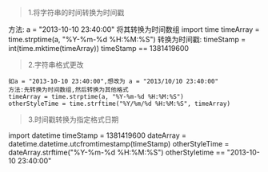 >1.将字符串的时间转换为时间戳

方法:
        a = "2013-10-10 23:40:00"
        将其转换为时间数组
        import time
        timeArray = time.strptime(a, "%Y-%m-%d %H:%M:%S")
    转换为时间戳:
    timeStamp = int(time.mktime(timeArray))
    timeStamp == 1381419600

    
>2.字符串格式更改

    如a = "2013-10-10 23:40:00",想改为 a = "2013/10/10 23:40:00"
    方法:先转换为时间数组,然后转换为其他格式
    timeArray = time.strptime(a, "%Y-%m-%d %H:%M:%S")
    otherStyleTime = time.strftime("%Y/%m/%d %H:%M:%S", timeArray)
>3.时间戳转换为指定格式日期

import datetime
        timeStamp = 1381419600
        dateArray = datetime.datetime.utcfromtimestamp(timeStamp)
        otherStyleTime = dateArray.strftime("%Y-%m-%d %H:%M:%S")
        otherStyletime == "2013-10-10 23:40:00"
